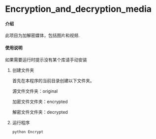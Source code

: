 # Encryption_and_decryption_media
#### 介绍

此项目为加解密媒体，包括图片和视频.

#### 使用说明

如果需要运行时提示没有某个库请手动安装

1. 创建文件夹

   首先在本程序的当前目录创建以下文件夹。

   源文件文件夹：original

   加密文件文件夹：encrypted

   解密文件文件夹：decrypted

2. 运行程序

   ```
   python Encrypt
   ```

   

